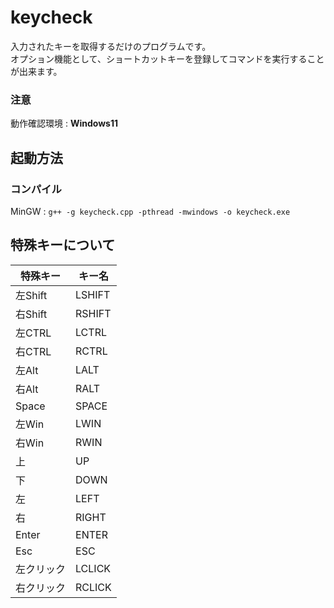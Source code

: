 # keycheck
入力されたキーを取得するだけのプログラムです。  
オプション機能として、ショートカットキーを登録してコマンドを実行することが出来ます。
### 注意
動作確認環境 : **Windows11**
## 起動方法
### コンパイル
MinGW : `g++ -g keycheck.cpp -pthread -mwindows -o keycheck.exe`  

## 特殊キーについて
|       特殊キー      |        キー名       |
| -----------------  | ------------------- |
|     左Shift        |       LSHIFT        |
|     右Shift        |       RSHIFT        |
|     左CTRL         |       LCTRL         |
|     右CTRL         |       RCTRL         |
|     左Alt          |        LALT         |
|     右Alt          |        RALT         |
|     Space          |        SPACE        |
|     左Win          |        LWIN         |
|     右Win          |        RWIN         |
|     上             |        UP           |
|     下             |        DOWN         |
|     左             |        LEFT         |
|     右             |        RIGHT        |
|     Enter          |        ENTER        |
|     Esc            |        ESC          |
|     左クリック      |        LCLICK       |
|     右クリック      |        RCLICK       |